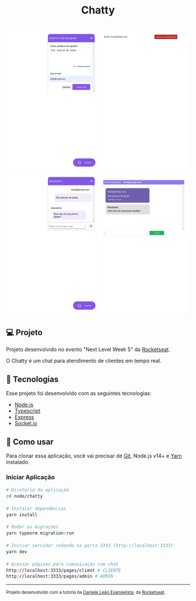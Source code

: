 <h1 align="center">
  Chatty
</h1>

<h1 align="center">
    <img alt="client1" title="client1" src=".github/client1.png" width="245px" />
    <img alt="admin1" title="admin1" src=".github/admin1.png" width="245px" />
    <img alt="client2" title="client2" src=".github/client2.png" width="245px" />
    <img alt="admin2" title="admin2" src=".github/admin2.png" width="245px" />
</h1>

## 💻 Projeto

Projeto desenvolvido no evento "Next Level Week 5" da [Rocketseat](https://rocketseat.com.br/).

O Chatty é um chat para atendimento de clientes em tempo real.

## :rocket: Tecnologias

Esse projeto foi desenvolvido com as seguintes tecnologias:

- [Node.js](https://nodejs.org/en/)
- [Typescript](https://www.typescriptlang.org/)
- [Express](https://expressjs.com/pt-br/)
- [Socket.io](https://socket.io/)

## 🔨 Como usar

Para clonar essa aplicação, você vai precisar de [Git](https://git-scm.com/), Node.js v14+ e [Yarn](https://yarnpkg.com/) instalado.

### Iniciar Aplicação

```bash
# Diretório da aplicação
cd node/chatty

# Instalar dependências
yarn install

# Rodar as migrações
yarn typeorm migration:run

# Iniciar servidor rodando na porta 3333 (http://localhost:3333)
yarn dev

# Acessar páginas para comunicação com chat
http://localhost:3333/pages/client # CLIENTE
http://localhost:3333/pages/admin # ADMIN

```

---

<sup>Projeto desenvolvido com a tutoria da [Daniele Leão Evangelista](https://github.com/danileao), da [Rocketseat](https://rocketseat.com.br/).</sup>
